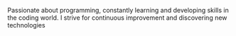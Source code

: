 Passionate about programming, constantly learning and developing skills in the coding world. I strive for continuous improvement and discovering new technologies
